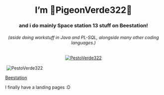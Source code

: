 
<h1 align="center">I’m 🍞PigeonVerde322🍞</h1>
<h3 align="center">and i do mainly Space station 13 stuff on Beestation!</h3>
<h6 align="center">(aside doing workstuff in Java and PL-SQL, alongside many other coding languages.)</h6>

<p align="center"> <a href="https://github.com/ryo-ma/github-profile-trophy"><img src="https://github-profile-trophy.vercel.app/?username=PestoVerde322&no-bg=true&theme=monokai" alt="PestoVerde322" /></a> </p>

<p>&nbsp;<img align="center" src="https://github-readme-stats.vercel.app/api?username=PestoVerde322&show_icons=true&locale=en&no-bg=true&theme=monokai" alt="PestoVerde322" /></p>

[Beestation](https://github.com/BeeStation/BeeStation-Hornet)

I finally have a landing pages :D
